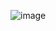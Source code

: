 ![image](https://github.com/lufrancazs/Exercicio_Enum_Composicao_StringBuilder/assets/76914488/5c642935-0a5d-4038-8229-6c4cb380b8ef)
